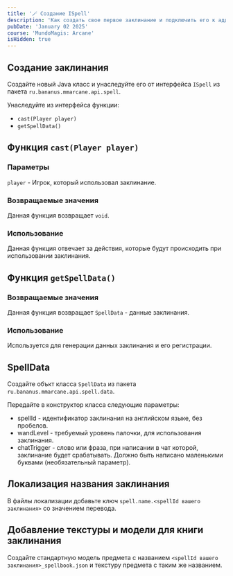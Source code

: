 ```yaml
---
title: '🪄 Создание ISpell'
description: 'Как создать свое первое заклинание и подключить его к аддону'
pubDate: 'January 02 2025'
course: 'MundoMagis: Arcane'
isHidden: true
---
```


## Создание заклинания

Создайте новый Java класс и унаследуйте его от интерфейса ```ISpell``` из пакета ```ru.bananus.mmarcane.api.spell```.

Унаследуйте из интерфейса функции:
- ```cast(Player player)```
- ```getSpellData()```

## Функция ```cast(Player player)```
### Параметры
```player``` - Игрок, который использовал заклинание.
### Возвращаемые значения
Данная функция возвращает ```void```.

### Использование
Данная функция отвечает за действия, которые будут происходить при использовании заклинания.

## Функция ```getSpellData()```
### Возвращаемые значения
Данная функция возвращает ```SpellData``` - данные заклинания.

### Использование
Используется для генерации данных заклинания и его регистрации.

## SpellData
Создайте объкт класса ```SpellData``` из пакета ```ru.bananus.mmarcane.api.spell.data```.

Передайте в конструктор класса следующие параметры:
- spellId - идентификатор заклинания на английском языке, без пробелов.
- wandLevel - требуемый уровень палочки, для использования заклинания.
- chatTrigger - слово или фраза, при написании в чат которой, заклинание будет срабатывать. Должно быть написано маленькими буквами (необязательный параметр).

## Локализация названия заклинания
В файлы локализации добавьте ключ ```spell.name.<spellId вашего заклинания>``` со значением перевода.

## Добавление текстуры и модели для книги заклинания
Создайте стандартную модель предмета с названием ```<spellId вашего заклинания>_spellbook.json``` и текстуру предмета с таким же названием.